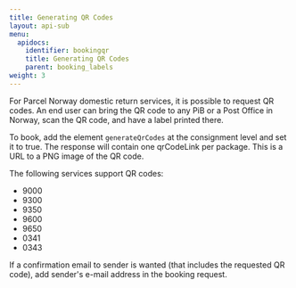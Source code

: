 ```yaml
---
title: Generating QR Codes
layout: api-sub
menu:
  apidocs:
    identifier: bookingqr
    title: Generating QR Codes
    parent: booking_labels
weight: 3
---
```


For Parcel Norway domestic return services, it is possible to request QR codes. An end user can bring the QR code to any PiB or a Post Office in Norway, scan the QR code, and have a label printed there.

To book, add the element `generateQrCodes` at the consignment level and set it to true. The response will contain one qrCodeLink per package. This is a URL to a PNG image of the QR code.

The following services support QR codes:

- 9000
- 9300
- 9350
- 9600
- 9650
- 0341
- 0343

If a confirmation email to sender is wanted (that includes the requested QR code), add sender's e-mail address in the booking request.
